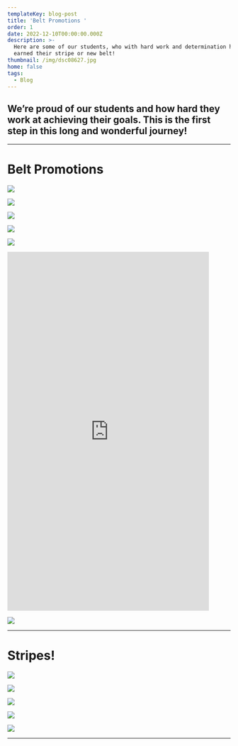 ```yaml
---
templateKey: blog-post
title: 'Belt Promotions '
order: 1
date: 2022-12-10T00:00:00.000Z
description: >-
  Here are some of our students, who with hard work and determination have
  earned their stripe or new belt!
thumbnail: /img/dsc08627.jpg
home: false
tags:
  - Blog
---
```

## **We’re proud of our students and how hard they work at achieving their goals. This is the first step in this long and wonderful journey!**

- - -

# **Belt Promotions**

![](/img/img-0456.jpg)

![](/img/dsc05253.jpg)

![](/img/dsc05131.jpg)

![](/img/dsc03186.jpg)

![](/img/dsc03150.jpg)

<iframe width="455" height="809" src="https://www.youtube.com/embed/CgAuLe2gxmQ" title="Yvonne Purple Belt Promotion" frameborder="0" allow="accelerometer; autoplay; clipboard-write; encrypted-media; gyroscope; picture-in-picture" allowfullscreen></iframe>

![](/img/20220814_174133.jpg)

- - -

# Stripes!

![](/img/dsc03175.jpg)

![](/img/dsc05643.jpg)

![](/img/dsc05613.jpg)

![](/img/dsc05585.jpg)

![](/img/dsc05599.jpg)

- - -
